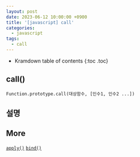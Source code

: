 ```yaml
---
layout: post
date: 2023-06-12 10:00:00 +0900
title: '[javascript] call'
categories:
  - javascript
tags:
  - call
---
```


* Kramdown table of contents
{:toc .toc}

## call()

`Function.prototype.call(대상함수, [인수1, 인수2 ...])`

## 설명




## More

[`apply()`](_posts\2023-06-12-javascript-apply.md)
[`bind()`](_posts\2023-06-12-javascript-bind.md)
 
